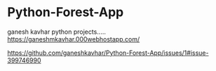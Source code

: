 # Python-Forest-App
ganesh kavhar python projects.....   https://ganeshmkavhar.000webhostapp.com/


https://github.com/ganeshkavhar/Python-Forest-App/issues/1#issue-399746990
